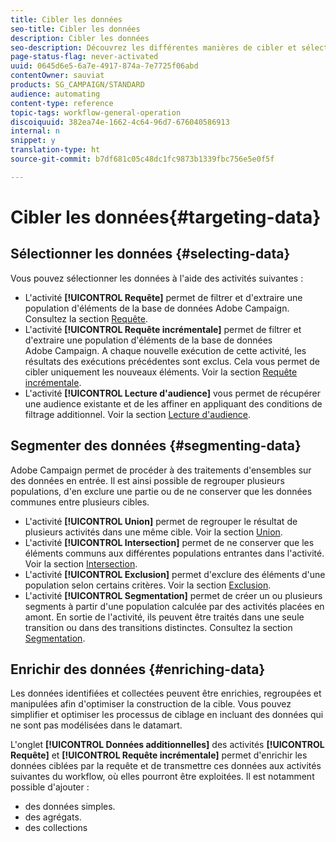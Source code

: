 ```yaml
---
title: Cibler les données
seo-title: Cibler les données
description: Cibler les données
seo-description: Découvrez les différentes manières de cibler et sélectionner les données dont vous avez besoin.
page-status-flag: never-activated
uuid: 0645d6e5-6a7e-4917-874a-7e7725f06abd
contentOwner: sauviat
products: SG_CAMPAIGN/STANDARD
audience: automating
content-type: reference
topic-tags: workflow-general-operation
discoiquuid: 382ea74e-1662-4c64-96d7-676040586913
internal: n
snippet: y
translation-type: ht
source-git-commit: b7df681c05c48dc1fc9873b1339fbc756e5e0f5f

---
```



# Cibler les données{#targeting-data}

## Sélectionner les données {#selecting-data}

Vous pouvez sélectionner les données à l'aide des activités suivantes :

* L'activité **[!UICONTROL Requête]** permet de filtrer et d'extraire une population d'éléments de la base de données Adobe Campaign. Consultez la section [Requête](../../automating/using/query.md).
* L'activité **[!UICONTROL Requête incrémentale]** permet de filtrer et d'extraire une population d'éléments de la base de données Adobe Campaign. A chaque nouvelle exécution de cette activité, les résultats des exécutions précédentes sont exclus. Cela vous permet de cibler uniquement les nouveaux éléments. Voir la section [Requête incrémentale](../../automating/using/incremental-query.md).
* L'activité **[!UICONTROL Lecture d'audience]** vous permet de récupérer une audience existante et de les affiner en appliquant des conditions de filtrage additionnel. Voir la section [Lecture d'audience](../../automating/using/read-audience.md).

## Segmenter des données {#segmenting-data}

Adobe Campaign permet de procéder à des traitements d'ensembles sur des données en entrée. Il est ainsi possible de regrouper plusieurs populations, d'en exclure une partie ou de ne conserver que les données communes entre plusieurs cibles.

* L'activité **[!UICONTROL Union]** permet de regrouper le résultat de plusieurs activités dans une même cible. Voir la section [Union](../../automating/using/union.md).
* L'activité **[!UICONTROL Intersection]** permet de ne conserver que les éléments communs aux différentes populations entrantes dans l'activité. Voir la section [Intersection](../../automating/using/intersection.md).
* L'activité **[!UICONTROL Exclusion]** permet d'exclure des éléments d'une population selon certains critères. Voir la section [Exclusion](../../automating/using/exclusion.md).
* L'activité **[!UICONTROL Segmentation]** permet de créer un ou plusieurs segments à partir d'une population calculée par des activités placées en amont. En sortie de l'activité, ils peuvent être traités dans une seule transition ou dans des transitions distinctes. Consultez la section [Segmentation](../../automating/using/segmentation.md).

## Enrichir des données {#enriching-data}

Les données identifiées et collectées peuvent être enrichies, regroupées et manipulées afin d'optimiser la construction de la cible. Vous pouvez simplifier et optimiser les processus de ciblage en incluant des données qui ne sont pas modélisées dans le datamart.

L'onglet **[!UICONTROL Données additionnelles]** des activités **[!UICONTROL Requête]** et **[!UICONTROL Requête incrémentale]** permet d'enrichir les données ciblées par la requête et de transmettre ces données aux activités suivantes du workflow, où elles pourront être exploitées. Il est notamment possible d'ajouter :

* des données simples.
* des agrégats.
* des collections

